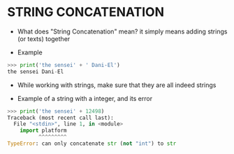 # STRING CONCATENATION

- What does "String Concatenation" mean? it simply means adding strings (or texts) together

- Example
```python
>>> print('the sensei' + ' Dani-El')
the sensei Dani-El
```

- While working with strings, make sure that they are all indeed strings

- Example of a string with a integer, and its error
```python
>>> print('the sensei' + 12498)
Traceback (most recent call last):
  File "<stdin>", line 1, in <module>
    import platform
          ^^^^^^^^^
TypeError: can only concatenate str (not "int") to str
```
